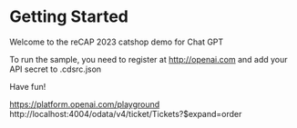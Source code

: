 # Getting Started

Welcome to the reCAP 2023 catshop demo for Chat GPT

To run the sample, you need to register at http://openai.com and add your API secret to .cdsrc.json

Have fun!


https://platform.openai.com/playground
http://localhost:4004/odata/v4/ticket/Tickets?$expand=order